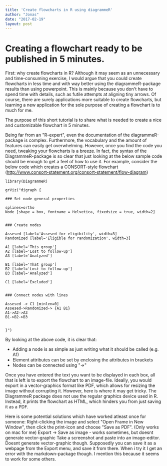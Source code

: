 ```yaml
---
title: 'Create flowcharts in R using diagrammeR'
author: "Jonas"
date: "2017-02-19"
layout: post
---
```



# Creating a flowchart ready to be published in 5 minutes.

First: why create flowcharts in R?
Although it may seem as an unnecessary and time-consuming exercise, I would argue that you could create
flowcharts in less time and with way better using the diagrammeR-package results than using powerpoint.
This is mainly because you don't have to spend time with details, such as futile attempts at aligning tiny arrows. Of course, there are surely applications more suitable to create flowcharts, but learning a new application for the sole purpose of creating a flowchart is to much for me.

The purpose of this short tutorial is to share what is needed to create a nice and customizable flowchart in 5 minutes.


Being far from an "R-expert", even the documentation of the diagrammeR-package is complex. Furthermore,
the vocabulary and the amount of features can easily get overwhelming. However, once you find the code
you need, tweaking your flowcharts is a breeze. In fact, the syntax of the DiagrammeR-package is so clear
that just looking at the below sample code should be enough to get a feel of how to use it.
For example, consider the below code which creates a CONSORT-style flowchart (http://www.consort-statement.org/consort-statement/flow-diagram)


```{r diagrammeR}
library(DiagrammeR)

grViz("digraph {
      
### Set node general properties

splines=ortho 
Node [shape = box, fontname = Helvetica, fixedsize = true, width=2]

      
### Create nodes

Assesed [label='Assesed for eligibility', width=3]
Randomized [label='Eligible for randomization', width=3]

A1 [label='This group']
A2 [label='Lost to follow-up']
A3 [label='Analyzed']

B1 [label='That group']
B2 [label='Lost to follow-up']
B3 [label='Analyzed']

C1 [label='Excluded']


### Connect nodes with lines

Assesed -> C1 [minlen=0]
Assesed->Randomized-> {A1 B1} 
A1->A2->A3
B1->B2->B3 


}")
```

By looking at the above code, it is clear that:
- Adding a node is as simple as just writing what it should be called (e.g. A1)
- Element attributes can be set by enclosing the attributes in brackets
- Nodes can be connected using "->"

Once you have entered the text you want to be displayed in each box, all that is left is to
export the flowchart to an image-file. Ideally, you would export in a vector-graphics format like PDF,
which allows for resizing the image without corrupting it. However, here is where it may get tricky.
The DiagrammeR package does not use the regular graphics device used in R. Instead, it prints the flowchart
as HTML, which hinders you from just saving it as a PDF.

Here is some potential solutions which have worked atleast once for someone:
Right-clicking the image and select "Open Frame in New Window", then click the print-icon and choose "Save as PDF". (Only works on mac for me)
Export -> Save as image - works sometimes, but doesnt generate vector-graphic
Take a screenshot and paste into an image-editor. Doesnt generate vector-graphic though.
Supposedly you can save it as a webpage from the Export menu, and save it from there. When i try it I get an error with the markdown-package though. I mention this because it seems to work for some others.



